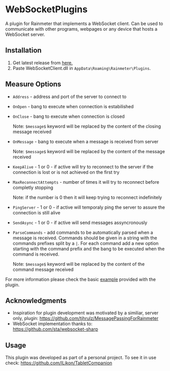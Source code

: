 # WebSocketPlugins
A plugin for Rainmeter that implements a WebSocket client. Can be used to communicate with other programs, webpages or any device that hosts a WebSocket server.

## Installation
 1. Get latest release from [here.](https://github.com/ILikon/WebSocketPlugins/releases/latest)
 1. Paste WebSocketClient.dll in `AppData\Roaming\Rainmeter\Plugins`.

## Measure Options
 - `Address` - address and port of the server to connect to
 - `OnOpen` - bang to execute when connection is estabilished
 - `OnClose` - bang to execute when connection is closed
 
	Note: `$message$` keyword will be replaced by the content of the closing message received 
 - `OnMessage` - bang to execute when a message is received from server
 
 	Note: `$message$` keyword will be replaced by the content of the message received 
 - `KeepAlive` - 1 or 0 - if active will try to reconnect to the server if the connection is lost or is not achieved on the first try
 - `MaxReconnectAttempts` - number of times it will try to reconnect before completly stopping 
 
 	Note: if the number is 0 then it will keep trying to reconnect indefinitely 
 - `PingServer` - 1 or 0 - if active will temporaly ping the server to assure the connection is still alive
 - `SendAsync` - 1 or 0 - if active will send messages assyncronously
 - `ParseCommands` - add commands to be automatically parsed when a message is received. Commands should be given in a string with the commands prefixes split by a `|`. For each command add a new option starting with the command prefix and the bang to be executed when the command is received.

	Note: `$message$` keyword will be replaced by the content of the command message received 
	
For more information please check the basic [example](Examples/Example.ini) provided with the plugin.
 
## Acknowledgments
 - Inspiration for plugin development was motivated by a similiar, server only, plugin:
 https://github.com/tjhrulz/MessagePassingForRainmeter
 - WebSocket implementation thanks to:
 https://github.com/sta/websocket-sharp
 
## Usage
This plugin was developed as part of a personal project. To see it in use check:
https://github.com/ILikon/TabletCompanion

